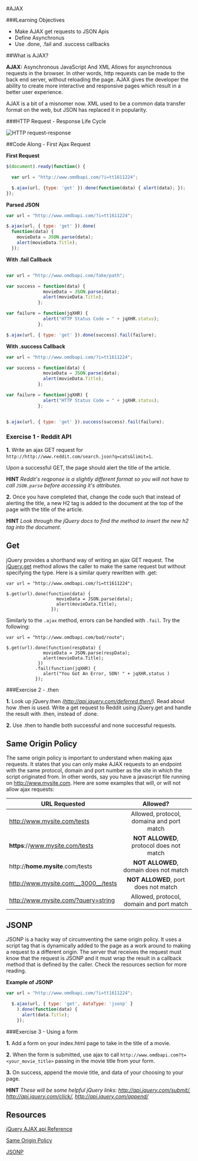 #AJAX

###Learning Objectives
- Make AJAX get requests to JSON Apis  
- Define Asynchronus  
- Use .done, .fail and .success callbacks  

##What is AJAX?  

**AJAX:** Asynchronous JavaScript And XML Allows for asynchronous requests in the browser. In other words, http requests can be made to the back end server, without reloading the page. AJAX gives the developer the ability to create more interactive and responsive pages which result in a better user experience.  

AJAX is a bit of a misnomer now. XML used to be a common data transfer format on the web, but JSON has replaced it in popularity.  

###HTTP Request - Response Life Cycle

![HTTP request-response](http://images.slideplayer.us/1/220171/slides/slide_3.jpg)

##Code Along - First Ajax Request

**First Request**  
```javascript
$(document).ready(function() {

  var url = "http://www.omdbapi.com/?i=tt1611224";

  $.ajax(url, {type: 'get' }).done(function(data) { alert(data); });
});
```

**Parsed JSON**  
```javascript
var url = "http://www.omdbapi.com/?i=tt1611224";

$.ajax(url, { type: 'get' }).done(
  function(data) {
    movieData = JSON.parse(data);
    alert(movieData.Title);
  });
```

**With .fail Callback**  

```javascript

var url = "http://www.omdbapi.com/fake/path";

var success = function(data) {
              movieData = JSON.parse(data);
              alert(movieData.Title);
            };

var failure = function(jqXHR) {
              alert("HTTP Status Code = " + jqXHR.status);
            };

$.ajax(url, { type: 'get' }).done(success).fail(failure);

```

**With .success Callback**  

```javascript
var url = "http://www.omdbapi.com/?i=tt1611224";

var success = function(data) {
              movieData = JSON.parse(data);
              alert(movieData.Title);
            };

var failure = function(jqXHR) {
              alert("HTTP Status Code = " + jqXHR.status);
            };


$.ajax(url, { type: 'get' }).success(success).fail(failure);
```

### Exercise 1 - Reddit API

**1.** Write an ajax GET request for `http://http://www.reddit.com/search.json?q=cats&limit=1`.  

Upon a successful GET, the page should alert the title of the article.  

__HINT__ *Reddit's reqponse is a slightly different format so you will not have to call `JSON.parse` before accessing it's attributes.*  

**2.** Once you have completed that, change the code such that instead of alerting the title, a new H2 tag is added to the document at the top of the page with the title of the article.  

__HINT__ *Look through the jQuery docs to find the method to insert the new h2 tag into the document.*  


## Get

jQuery provides a shorthand way of writing an ajax GET request.  The [jQuery.get](https://api.jquery.com/jQuery.get/) method allows the caller to make the same request but without specifying the type.  Here is a similar query rewritten with .get:

```
var url = "http://www.omdbapi.com/?i=tt1611224";

$.get(url).done(function(data) {
                   movieData = JSON.parse(data);
                   alert(movieData.Title);
                 });

```

Similarly to the ```.ajax``` method, errors can be handled with ```.fail```.  Try the following:

```
var url = "http://www.omdbapi.com/bad/route";

$.get(url).done(function(respData) {
              movieData = JSON.parse(respData);
              alert(movieData.Title);
            })
           .fail(function(jqXHR) {
              alert("You Got An Error, SON! " + jqXHR.status )
           });

```

###Exercise 2 - .then

**1.** Look up jQuery.then *(http://api.jquery.com/deferred.then/)*. Read about how .then is used. Write a get request to Reddit using jQuery.get and handle the result with .then, instead of .done.  

**2.** Use .then to handle both successful and none successful requests.  

## Same Origin Policy

The same origin policy is important to understand when making ajax requests.  It states that you can only make AJAX requests to an endpoint with the same protocol, domain and port number as the site in which the script originated from.  In other words, say you have a javascript file running on http://www.mysite.com.  Here are some examples that will, or will not allow ajax requests:

| URL Requested                |  Allowed?               |
| ----------------------------           | :---------------------: |
| http://www.mysite.com/tests  |Allowed, protocol, domaina and port match|
| __https__://www.mysite.com/tests | __NOT ALLOWED__, protocol does not match |
| http://__home.mysite__.com/tests    | __NOT ALLOWED__, domain does not match |
| http://www.mysite.com:__3000__/tests | __NOT ALLOWED__, port does not match |
| http://www.mysite.com/?query=string | Allowed, protocol, domain and port match |

## JSONP

JSONP is a hacky way of circumventing the same origin policy.  It uses a script tag that is dynamically added to the page as a work around to making a request to a different origin.  The server that receives the request must know that the request is JSONP and it must wrap the result in a callback method that is defined by the caller.  Check the resources section for more reading.

**Example of JSONP**

```javascript
var url = "http://www.omdbapi.com/?i=tt1611224";

  $.ajax(url, { type: 'get', dataType: 'jsonp' }
    ).done(function(data) {
      alert(data.Title);
    });
```

###Exercise 3 - Using a form

**1.** Add a form on your index.html page to take in the title of a movie.  

**2.** When the form is submitted, use ajax to call `http://www.omdbapi.com?t=<your_movie_title>` passing in the movie title from your form.  

**3.** On success, append the movie title, and data of your choosing to your page.  

__HINT__ *These will be some helpful jQuery links: http://api.jquery.com/submit/, http://api.jquery.com/click/, http://api.jquery.com/append/*  

## Resources

[jQuery AJAX api Reference](http://api.jquery.com/jQuery.ajax/)

[Same Origin Policy](http://en.wikipedia.org/wiki/Same-origin_policy)

[JSONP](http://en.wikipedia.org/wiki/JSONP)
